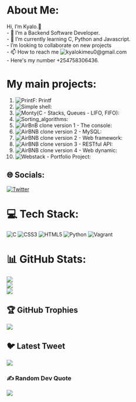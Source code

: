 # About Me:
Hi, I’m Kyalo.👋 <br>- 👀 I’m a Backend Software Developer.<br>- 🌱 I’m currently learning C, Python and Javascript.<br>- I’m looking to collaborate on new projects<br>- 📫 How to reach me ![kyalokimeu0@gmail.com](https://kyalokimeu0@gmail.com)<br/>- Here's my number +254758306436.<br/>

# My main projects:
1. ![PrintF: ](https://github.com/kyalo3/printf) Printf<br/>
2. ![Simple shell:](https://github.com/kyalo3/simple_shell.git)<br/>
3. ![Monty(C - Stacks, Queues - LIFO, FIFO): ](https://github.com/kyalo3/monty.git)<br/>
4. ![Sorting_algorithms: ](https://github.com/kyalo3/sorting_algorithms.git)<br/>
5. ![AirBnB clone version 1 - The console: ](https://github.com/kyalo3/AirBnB_clone.git)<br/>
6. ![AirBNB clone version 2 - MySQL: ](https://github.com/kyalo3/AirBnB_clone_v2.git)<br/>
7. ![AirBNB clone version 2 - Web framework: ](https://github.com/kyalo3/AirBnB_clone_v2.git)<br/>
8. ![AirBNB clone version 3 - RESTful API: ](https://github.com/kyalo3/AirBnB_clone_v3.git)<br/>
9. ![AirBNB clone version 4 - Web dynamic: ](https://github.com/kyalo3/AirBnB_clone_v4.git)<br/>
10. ![Webstack - Portfolio Project: ](https://github.com/kevkatam/Food-Donation-App.git)<br/>


## 🌐 Socials:
[![Twitter](https://img.shields.io/badge/Twitter-%231DA1F2.svg?logo=Twitter&logoColor=white)](https://twitter.com/@vii3ke) 

# 💻 Tech Stack:
![C](https://img.shields.io/badge/c-%2300599C.svg?style=plastic&logo=c&logoColor=white) ![CSS3](https://img.shields.io/badge/css3-%231572B6.svg?style=plastic&logo=css3&logoColor=white) ![HTML5](https://img.shields.io/badge/html5-%23E34F26.svg?style=plastic&logo=html5&logoColor=white) ![Python](https://img.shields.io/badge/python-3670A0?style=plastic&logo=python&logoColor=ffdd54) ![Vagrant](https://img.shields.io/badge/vagrant-%231563FF.svg?style=plastic&logo=vagrant&logoColor=white)

# 📊 GitHub Stats:
![](https://github-readme-stats.vercel.app/api?username=kyalo3&theme=vue-dark&hide_border=false&include_all_commits=true&count_private=true)<br/>
![](https://github-readme-streak-stats.herokuapp.com/?user=kyalo3&theme=vue-dark&hide_border=false)<br/>
![](https://github-readme-stats.vercel.app/api/top-langs/?username=kyalo3&theme=vue-dark&hide_border=false&include_all_commits=true&count_private=true&layout=compact)

## 🏆 GitHub Trophies
![](https://github-profile-trophy.vercel.app/?username=kyalo3&theme=algolia&no-frame=false&no-bg=false&margin-w=4)

## 🐦 Latest Tweet
[![](https://gtce.itsvg.in/api?username=@vii3ke)](https://github.com/VishwaGauravIn/github-twitter-card-embed)

### ✍️ Random Dev Quote
![](https://quotes-github-readme.vercel.app/api?type=horizontal&theme=radical)

<!-- Proudly created with GPRM ( https://gprm.itsvg.in ) -->
